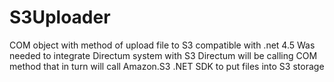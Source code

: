 # S3Uploader
COM object with method of upload file to S3 compatible with .net 4.5
Was needed to integrate Directum system with S3
Directum will be calling COM method that in turn will call Amazon.S3 .NET SDK to put files into S3 storage
